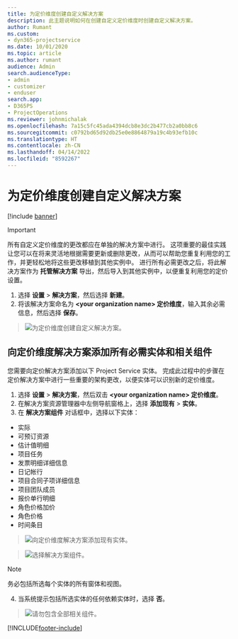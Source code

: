 ```yaml
---
title: 为定价维度创建自定义解决方案
description: 此主题说明如何在创建自定义定价维度时创建自定义解决方案。
author: Rumant
ms.custom:
- dyn365-projectservice
ms.date: 10/01/2020
ms.topic: article
ms.author: rumant
audience: Admin
search.audienceType:
- admin
- customizer
- enduser
search.app:
- D365PS
- ProjectOperations
ms.reviewer: johnmichalak
ms.openlocfilehash: 7a15c5fc45ada4394dcb8e3dc2b477cb2a0bb8c6
ms.sourcegitcommit: c0792bd65d92db25e0e8864879a19c4b93efb10c
ms.translationtype: HT
ms.contentlocale: zh-CN
ms.lasthandoff: 04/14/2022
ms.locfileid: "8592267"
---
```

# <a name="create-custom-solutions-for-pricing-dimensions"></a>为定价维度创建自定义解决方案

[!include [banner](../includes/psa-now-project-operations.md)]

> [!IMPORTANT]
> 所有自定义定价维度的更改都应在单独的解决方案中进行。 这项重要的最佳实践让您可以在将来灵活地根据需要更新或删除更改，从而可以帮助您重复利用您的工作，并更轻松地将这些更改移植到其他实例中。 进行所有必需更改之后，将此解决方案作为 **托管解决方案** 导出，然后导入到其他实例中，以便重复利用您的定价设置。

1. 选择 **设置** > **解决方案**，然后选择 **新建**。 
2. 将该解决方案命名为 **\<your organization name> 定价维度**，输入其余必需信息，然后选择 **保存**。

> ![为定价维度创建自定义解决方案。](media/Creation-of-custom-pricing-dimension-solution.PNG)
  
## <a name="add-all-required-entities-and-related-components-to-the-pricing-dimension-solution"></a>向定价维度解决方案添加所有必需实体和相关组件
您需要向定价解决方案添加以下 Project Service 实体。 完成此过程中的步骤在定价解决方案中进行一些重要的架构更改，以便实体可以识别新的定价维度。

1. 选择 **设置** > **解决方案**，然后双击 **\<your organization name> 定价维度**。 
2. 在解决方案资源管理器中左侧导航窗格上，选择 **添加现有** > **实体**。
3. 在 **解决方案组件** 对话框中，选择以下实体：

- 实际
- 可预订资源
- 估计值明细
- 项目任务
- 发票明细详细信息
- 日记帐行
- 项目合同子项详细信息
- 项目团队成员
- 报价单行明细
- 角色价格加价
- 角色价格 
- 时间条目 

> ![向定价维度解决方案添加现有实体。](media/Existing-entities-to-PD-solution.png)

> ![选择解决方案组件。](media/Dimension-Components.png)

> [!NOTE]
> 务必包括所选每个实体的所有窗体和视图。

4. 当系统提示包括所选实体的任何依赖实体时，选择 **否**。

> ![请勿包含全部相关组件。](media/Do-not-include-required.png)




[!INCLUDE[footer-include](../includes/footer-banner.md)]
